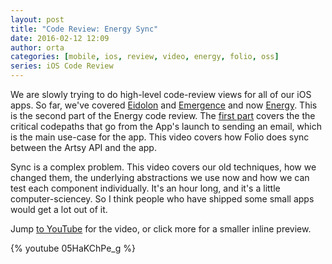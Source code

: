 ```yaml
---
layout: post
title: "Code Review: Energy Sync"
date: 2016-02-12 12:09
author: orta
categories: [mobile, ios, review, video, energy, folio, oss]
series: iOS Code Review
---
```


We are slowly trying to do high-level code-review views for all of our iOS apps. So far, we've covered [Eidolon](/blog/2016/01/14/eidolon-code-review/) and [Emergence](/blog/2015/11/05/Emergence-Code-Review/) and now [Energy](/blog/2016/02/11/Code-Review-Energy/). This is the second part of the Energy code review. The [first part](/blog/2016/02/11/Code-Review-Energy/) covers the the critical codepaths that go from the App's launch to sending an email, which is the main use-case for the app. This video covers how Folio does sync between the Artsy API and the app.

Sync is a complex problem. This video covers our old techniques, how we changed them, the underlying abstractions we use now and how we can test each component individually. It's an hour long, and it's a little computer-sciencey. So I think people who have shipped some small apps would get a lot out of it.

Jump [to YouTube](https://www.youtube.com/watch?v=05HaKChPe_g) for the video, or click more for a smaller inline preview.

<!-- more -->

{% youtube 05HaKChPe_g %}
